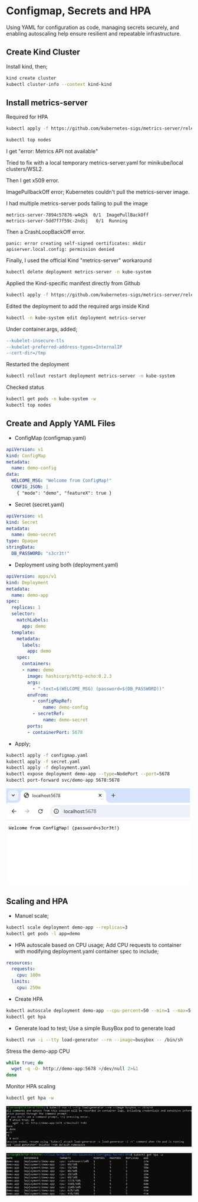 # Configmap, Secrets and HPA
Using YAML for configuration as code, managing secrets securely, and enabling autoscaling help ensure resilient and repeatable infrastructure.

## Create Kind Cluster
Install kind, then;
```bash
kind create cluster
kubectl cluster-info --context kind-kind
```

## Install metrics-server
Required for HPA
```bash
kubectl apply -f https://github.com/kubernetes-sigs/metrics-server/releases/latest/download/components.yaml
```
```bash
kubectl top nodes
```
I get "error: Metrics API not available"

Tried to fix with a local temporary metrics-server.yaml for minikube/local clusters/WSL2.

Then I get x509 error.

ImagePullbackOff error; Kubernetes couldn't pull the metrics-server image.

I had multiple metrics-server pods failing to pull the image
```pgsql
metrics-server-7894c57876-w4q2k  0/1  ImagePullBackOff
metrics-server-5dd7f7f59c-2ndsj   0/1  Running
```
Then a CrashLoopBackOff error.

```pgsql
panic: error creating self-signed certificates: mkdir apiserver.local.config: permission denied
```
Finally, I used the official Kind "metrics-server" workaround
```bash
kubectl delete deployment metrics-server -n kube-system
```

Applied the Kind-specific manifest directly from Github
```bash
kubectl apply -f https://github.com/kubernetes-sigs/metrics-server/releases/latest/download/components.yaml
```
Edited the deployment to add the required args inside Kind
```bash
kubectl -n kube-system edit deployment metrics-server
```
Under container.args, added;
```diff
--kubelet-insecure-tls
--kubelet-preferred-address-types=InternalIP
--cert-dir=/tmp
```
Restarted the deployment
```bash
kubectl rollout restart deployment metrics-server -n kube-system
```
Checked status
```bash
kubectl get pods -n kube-system -w
kubectl top nodes
```
## Create and Apply YAML Files
- ConfigMap (configmap.yaml)
```yaml
apiVersion: v1
kind: ConfigMap
metadata:
  name: demo-config
data:
  WELCOME_MSG: "Welcome from ConfigMap!"
  CONFIG_JSON: |
    { "mode": "demo", "featureX": true }
```
- Secret (secret.yaml)
```yaml
apiVersion: v1
kind: Secret
metadata:
  name: demo-secret
type: Opaque
stringData:
  DB_PASSWORD: "s3cr3t!"
```
- Deployment using both (deployment.yaml)
```yaml
apiVersion: apps/v1
kind: Deployment
metadata:
  name: demo-app
spec:
  replicas: 1
  selector:
    matchLabels:
      app: demo
  template:
    metadata:
      labels:
        app: demo
    spec:
      containers:
      - name: demo
        image: hashicorp/http-echo:0.2.3
        args:
          - "-text=$(WELCOME_MSG) (password=$(DB_PASSWORD))"
        envFrom:
          - configMapRef:
              name: demo-config
          - secretRef:
              name: demo-secret
        ports:
        - containerPort: 5678
```
- Apply;
```bash
kubectl apply -f configmap.yaml
kubectl apply -f secret.yaml
kubectl apply -f deployment.yaml
kubectl expose deployment demo-app --type=NodePort --port=5678
kubectl port-forward svc/demo-app 5678:5678
```
![localhost browser](screenshots/localhost-browser.jpg)

## Scaling and HPA
- Manuel scale;
```bash
kubectl scale deployment demo-app --replicas=3
kubectl get pods -l app=demo
```

- HPA autoscale based on CPU usage;
Add CPU requests to container with modifying deployment.yaml container spec to include;
```yaml
resources:
  requests:
    cpu: 100m
  limits:
    cpu: 250m
```
- Create HPA
```bash
kubectl autoscale deployment demo-app --cpu-percent=50 --min=1 --max=5
kubectl get hpa
```

- Generate load to test;
Use a simple BusyBox pod to generate load
```bash
kubectl run -i --tty load-generator --rm --image=busybox -- /bin/sh
```
Stress the demo-app CPU
```bash
while true; do
  wget -q -O- http://demo-app:5678 >/dev/null 2>&1
done
```
Monitor HPA scaling
```bash
kubectl get hpa -w
```

![load generator](screenshots/load-generator.jpg)

![HPA scaling](screenshots/auto-scale.jpg)







